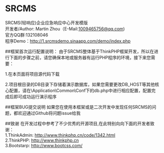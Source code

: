# SRCMS
SRCMS(轻响应)企业应急响应中心开发模版<br>
开发者/Author: Martin Zhou（E-Mail:1009465756@qq.com)<br>
官方QQ群:132108046<br>
程序Demo：http://1.srcmsdemo.sinaapp.com/demo/index.php

##框架首次运行配置说明：
由于SRCMS整体基于ThinkPHP框架开发，所以在进行下面的步骤之前，请您确保本地或服务器有运行PHP程序的环境，接下来您需要：<br>

1.在本页面将项目源代码下载<br>

2.项目根目录的DB目录下存储着演示数据库，如果您需要更改DB_HOST等其他核心配置，请在\Application\Common\Conf下的db.php中进行相应配置，配置完成后即可成功运行演示程序<br>

##框架BUG提交说明
如果您在使用本框架或是二次开发中发现任何SRCMS的问题，都欢迎通过Github将问题issue给我

##致谢
在开发过程中参考了不少优秀的开源项目,在此特别向向下面的开发者致谢：<br>
1.ThinkAdmin: http://www.thinkphp.cn/code/1342.html   <br>
2.ThinkPHP: http://www.thinkphp.cn  <br>
3.Bootstarp: http://www.bootcss.com/
